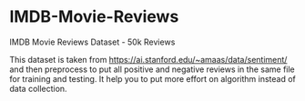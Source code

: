 # IMDB-Movie-Reviews
IMDB Movie Reviews Dataset - 50k Reviews

This dataset is taken from https://ai.stanford.edu/~amaas/data/sentiment/ and then preprocess to put all positive and negative reviews in the same file for training and testing. 
It help you to put more effort on algorithm instead of data collection.
